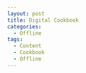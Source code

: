 ```yaml
---
layout: post
title: Digital Cookbook
categories:
  - Offline 
tags:
  - Content
  - Cookbook
  - Offline
---
```

